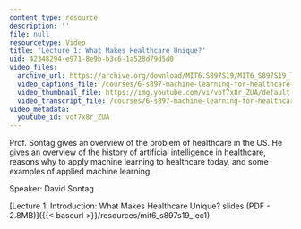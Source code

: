 ```yaml
---
content_type: resource
description: ''
file: null
resourcetype: Video
title: 'Lecture 1: What Makes Healthcare Unique?'
uid: 42348294-e971-8e9b-b3c6-1a528d79d5d0
video_files:
  archive_url: https://archive.org/download/MIT6.S897S19/MIT6_S897S19_lec01_300k.mp4
  video_captions_file: /courses/6-s897-machine-learning-for-healthcare-spring-2019/1dfcc6bfb8765f37a266cea0568026c5_vof7x8r_ZUA.vtt
  video_thumbnail_file: https://img.youtube.com/vi/vof7x8r_ZUA/default.jpg
  video_transcript_file: /courses/6-s897-machine-learning-for-healthcare-spring-2019/049a13de80bfc79f647f2e42e6636e60_vof7x8r_ZUA.pdf
video_metadata:
  youtube_id: vof7x8r_ZUA
---
```


Prof. Sontag gives an overview of the problem of healthcare in the US. He gives an overview of the history of artificial intelligence in healthcare, reasons why to apply machine learning to healthcare today, and some examples of applied machine learning.

Speaker: David Sontag

[Lecture 1: Introduction: What Makes Healthcare Unique? slides (PDF - 2.8MB)]({{< baseurl >}}/resources/mit6_s897s19_lec1)